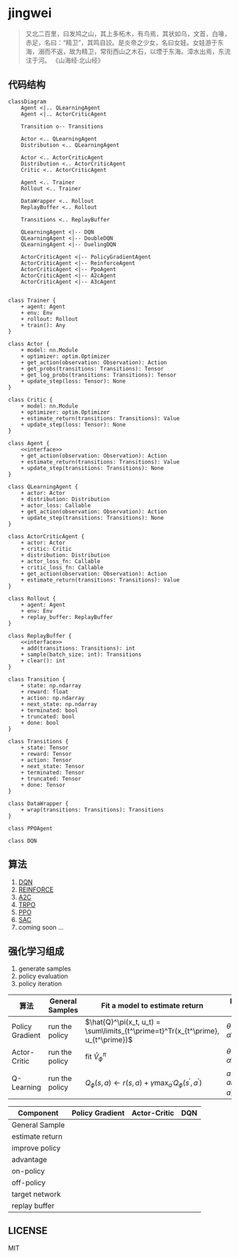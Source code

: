 # jingwei

> 又北二百里，曰发鸠之山，其上多柘木，有鸟焉，其状如乌，文首，白喙，赤足，名曰：“精卫”，其鸣自詨。是炎帝之少女，名曰女娃。女娃游于东海，溺而不返，故为精卫，常衔西山之木石，以堙于东海。漳水出焉，东流注于河。
> 《山海经·北山经》

## 代码结构

```mermaid
classDiagram
    Agent <|.. QLearningAgent
    Agent <|.. ActorCriticAgent

    Transition o-- Transitions

    Actor <.. QLearningAgent
    Distribution <.. QLearningAgent

    Actor <.. ActorCriticAgent
    Distribution <.. ActorCriticAgent
    Critic <.. ActorCriticAgent

    Agent <.. Trainer
    Rollout <.. Trainer

    DataWrapper <.. Rollout
    ReplayBuffer <.. Rollout

    Transitions <.. ReplayBuffer

    QLearningAgent <|-- DQN
    QLearningAgent <|-- DoubleDQN
    QLearningAgent <|-- DuelingDQN
    
    ActorCriticAgent <|-- PolicyGradientAgent
    ActorCriticAgent <|-- ReinforceAgent
    ActorCriticAgent <|-- PpoAgent
    ActorCriticAgent <|-- A2cAgent
    ActorCriticAgent <|-- A3cAgent


class Trainer {
    + agent: Agent
    + env: Env
    + rollout: Rollout
    + train(): Any
}

class Actor {
    + model: nn.Module
    + optimizer: optim.Optimizer
    + get_action(observation: Observation): Action
    + get_probs(transitions: Transitions): Tensor
    + get_log_probs(transitions: Transitions): Tensor
    + update_step(loss: Tensor): None
}

class Critic {
    + model: nn.Module
    + optimizer: optim.Optimizer
    + estimate_return(transitions: Transitions): Value
    + update_step(loss: Tensor): None
}

class Agent {
    <<interface>>
    + get_action(observation: Observation): Action
    + estimate_return(transitions: Transitions): Value
    + update_step(transitions: Transitions): None
}

class QLearningAgent {
    + actor: Actor
    + distribution: Distribution
    + actor_loss: Callable
    + get_action(observation: Observation): Action 
    + update_step(transitions: Transitions): None
}

class ActorCriticAgent {
    + actor: Actor
    + critic: Critic
    + distribution: Distribution
    + actor_loss_fn: Callable
    + critic_loss_fn: Callable
    + get_action(observation: Observation): Action
    + estimate_return(transitions: Transitions): Value
}

class Rollout {
    + agent: Agent
    + env: Env
    + replay_buffer: ReplayBuffer
}

class ReplayBuffer {
    <<interface>>
    + add(transitions: Transitions): int
    + sample(batch_size: int): Transitions
    + clear(): int
}

class Transition {
    + state: np.ndarray
    + reward: float
    + action: np.ndarray
    + next_state: np.ndarray
    + terminated: bool
    + truncated: bool
    + done: bool
}

class Transitions {
    + state: Tensor
    + reward: Tensor
    + action: Tensor
    + next_state: Tensor
    + terminated: Tensor
    + truncated: Tensor
    + done: Tensor
}

class DataWrapper {
    + wrap(transitions: Transitions): Transitions
}

class PPOAgent

class DQN
```

## 算法

1. [DQN](https://github.com/ZheyangXu/playground/blob/main/src/playground/dqn.py)
2. [REINFORCE](https://github.com/ZheyangXu/playground/blob/main/src/playground/reinforce.py)
3. [A2C](https://github.com/ZheyangXu/playground/blob/main/src/playground/a2c.py)
4. [TRPO](https://github.com/ZheyangXu/playground/blob/main/src/playground/trpo.py)
5. [PPO](https://github.com/ZheyangXu/playground/blob/main/src/playground/ppo.py)
6. [SAC](https://github.com/ZheyangXu/playground/blob/main/src/playground/sac.py)
7. coming soon ...

## 强化学习组成

1. generate samples
2. policy evaluation
3. policy iteration

|算法|General Samples|Fit a model to estimate return|Improve the Policy|
|---|---|---|---|
|Policy Gradient|run the policy|$\hat{Q}^\pi(x_t, u_t) = \sum\limits_{t^\prime=t}^Tr(x_{t^\prime}, u_{t^\prime})$|$\theta \leftarrow \theta + \alpha\nabla_\theta j(\theta)$|
|Actor-Critic|run the policy|fit $\hat{V}_\phi^\pi$|$\theta \leftarrow \theta + \alpha\nabla_\theta j(\theta)$|
|Q-Learning|run the policy|$Q_\phi(s, a) \leftarrow r(s, a)+ \gamma\max_{a^\prime}Q_\phi(s^\prime, a^\prime)$|$a = argmax_a Q_\phi(s, a)$|

|Component|Policy Gradient|Actor-Critic|DQN|
|---|---|---|---|
|General Sample|
|estimate return|
|improve policy|
|advantage|
|on-policy|
|off-policy|
|target network|
|replay buffer|

## LICENSE

MIT
